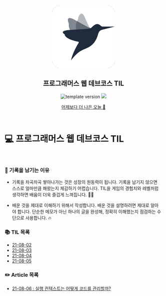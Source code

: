 <br/>
<p align="middle" >
  <img width="200px;" src="./src/images/prgms-logo.png"/>
</p>
<h2 align="middle">프로그래머스 웹 데브코스 TIL</h2>
<p align="middle">
  <img src="https://img.shields.io/badge/version-1.0.0-blue?style=flat-square" alt="template version"/>
  <img src="https://img.shields.io/badge/language-md-md.svg?style=flat-square"/>
</p>

<p align="middle">
  <a href="https://sanoopark.github.io/">어제보다 더 나은 오늘 🌅</a>
</p>

<br/>

# 💻 프로그래머스 웹 데브코스 TIL

<br/>

### 📌 기록을 남기는 이유

- 기록을 차곡차곡 쌓아나가는 것은 성장의 원동력이 됩니다. 기록을 남기지 않으면 스스로 얼마만큼 해왔는지 체감하기 어렵습니다. TIL을 게임의 경험치와 레벨처럼 생각하면 배움이 더욱 즐겁게 느껴집니다. 🏃‍♂️

- 배운 것을 제대로 이해하기 위해서 작성합니다. 배운 것을 설명하려면 제대로 알아야 합니다. 단순한 메모가 아닌 하나의 글을 완성해, 정확히 이해했는지 점검하는 수단으로 사용합니다. 🔥

### 📚 TIL 목록

- [21-08-02](https://sanoopark.github.io/21-08-02-TIL/)
- [21-08-03](https://sanoopark.github.io/21-08-03-TIL/)
- [21-08-04](https://sanoopark.github.io/21-08-04-TIL/)
- [21-08-05](https://sanoopark.github.io/21-08-05-TIL/)

### ✏️ Article 목록

- [21-08-06 : 실행 컨텍스트는 어떻게 코드를 관리할까?](https://sanoopark.github.io/%EC%8B%A4%ED%96%89-%EC%BB%A8%ED%85%8D%EC%8A%A4%ED%8A%B8%EB%8A%94-%EC%96%B4%EB%96%BB%EA%B2%8C-%EC%BD%94%EB%93%9C%EB%A5%BC-%EA%B4%80%EB%A6%AC%ED%95%A0%EA%B9%8C/)
